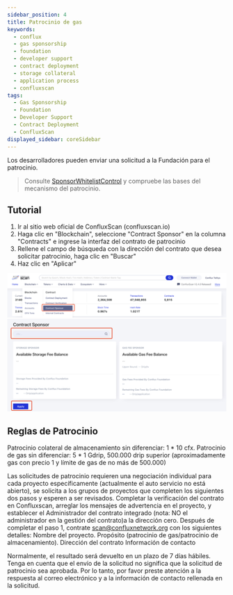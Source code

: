 ```yaml
---
sidebar_position: 4
title: Patrocinio de gas
keywords:
  - conflux
  - gas sponsorship
  - foundation
  - developer support
  - contract deployment
  - storage collateral
  - application process
  - confluxscan
tags:
  - Gas Sponsorship
  - Foundation
  - Developer Support
  - Contract Deployment
  - ConfluxScan
displayed_sidebar: coreSidebar
---
```


Los desarrolladores pueden enviar una solicitud a la Fundación para el patrocinio.

> Consulte [SponsorWhitelistControl](../core-space-basics/internal-contracts/sponsor-whitelist-control.md) y compruebe las bases del mecanismo del patrocinio.

## Tutorial

1. Ir al sitio web oficial de ConfluxScan (confluxscan.io)
2. Haga clic en "Blockchain", seleccione "Contract Sponsor" en la columna "Contracts" e ingrese la interfaz del contrato de patrocinio
3. Rellene el campo de búsqueda con la dirección del contrato que desea solicitar patrocinio, haga clic en "Buscar"
4. Haz clic en "Aplicar"

![](image/2023-03-06-18-12-16.png) ![](image/2023-03-06-18-12-27.png)

## Reglas de Patrocinio

Patrocinio colateral de almacenamiento sin diferenciar: 1 * 10 cfx. Patrocinio de gas sin diferenciar: 5 * 1 Gdrip, 500.000 drip superior (aproximadamente gas con precio 1 y límite de gas de no más de 500.000)

Las solicitudes de patrocinio requieren una negociación individual para cada proyecto específicamente (actualmente el auto servicio no está abierto), se solicita a los grupos de proyectos que completen los siguientes dos pasos y esperen a ser revisados. Completar la verificación del contrato en Confluxscan, arreglar los mensajes de advertencia en el proyecto, y establecer el Administrador del contrato integrado (nota: NO el administrador en la gestión del contrato)a la dirección cero. Después de completar el paso 1, contrate scan@confluxnetwork.org con los siguientes detalles: Nombre del proyecto. Propósito (patrocinio de gas/patrocinio de almacenamiento). Dirección del contrato Información de contacto

Normalmente, el resultado será devuelto en un plazo de 7 días hábiles. Tenga en cuenta que el envío de la solicitud no significa que la solicitud de patrocinio sea aprobada. Por lo tanto, por favor preste atención a la respuesta al correo electrónico y a la información de contacto rellenada en la solicitud.
